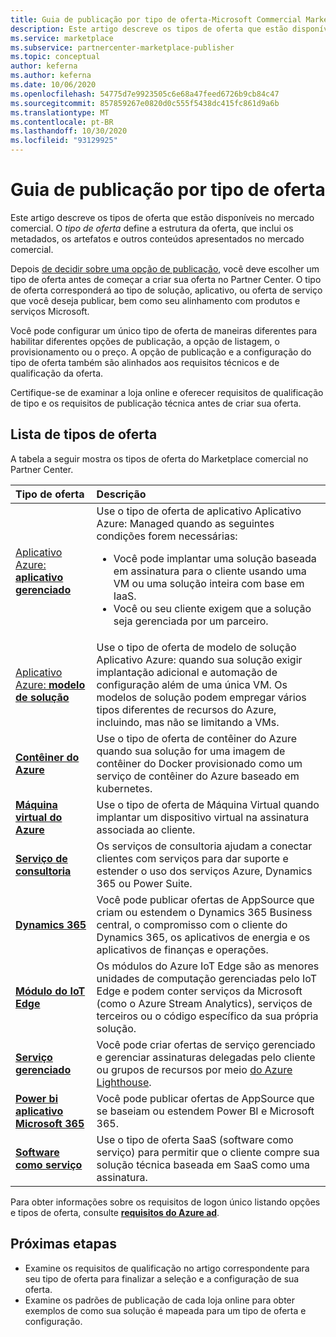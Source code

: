 ```yaml
---
title: Guia de publicação por tipo de oferta-Microsoft Commercial Marketplace
description: Este artigo descreve os tipos de oferta que estão disponíveis no Microsoft Commercial Marketplace.
ms.service: marketplace
ms.subservice: partnercenter-marketplace-publisher
ms.topic: conceptual
author: keferna
ms.author: keferna
ms.date: 10/06/2020
ms.openlocfilehash: 54775d7e9923505c6e68a47feed6726b9cb84c47
ms.sourcegitcommit: 857859267e0820d0c555f5438dc415fc861d9a6b
ms.translationtype: MT
ms.contentlocale: pt-BR
ms.lasthandoff: 10/30/2020
ms.locfileid: "93129925"
---
```

# <a name="publishing-guide-by-offer-type"></a>Guia de publicação por tipo de oferta

Este artigo descreve os tipos de oferta que estão disponíveis no mercado comercial. O *tipo de oferta* define a estrutura da oferta, que inclui os metadados, os artefatos e outros conteúdos apresentados no mercado comercial.

Depois [de decidir sobre uma opção de publicação](determine-your-listing-type.md), você deve escolher um tipo de oferta antes de começar a criar sua oferta no Partner Center. O tipo de oferta corresponderá ao tipo de solução, aplicativo, ou oferta de serviço que você deseja publicar, bem como seu alinhamento com produtos e serviços Microsoft.

Você pode configurar um único tipo de oferta de maneiras diferentes para habilitar diferentes opções de publicação, a opção de listagem, o provisionamento ou o preço. A opção de publicação e a configuração do tipo de oferta também são alinhados aos requisitos técnicos e de qualificação da oferta.

Certifique-se de examinar a loja online e oferecer requisitos de qualificação de tipo e os requisitos de publicação técnica antes de criar sua oferta.

## <a name="list-of-offer-types"></a>Lista de tipos de oferta

A tabela a seguir mostra os tipos de oferta do Marketplace comercial no Partner Center.

| **Tipo de oferta**    | **Descrição**  |
| :------------------- | :-------------------|
| [Aplicativo Azure: **aplicativo gerenciado**](marketplace-managed-apps.md) | Use o tipo de oferta de aplicativo Aplicativo Azure: Managed quando as seguintes condições forem necessárias: <br> <ul> <li>Você pode implantar uma solução baseada em assinatura para o cliente usando uma VM ou uma solução inteira com base em IaaS. </li> <li>Você ou seu cliente exigem que a solução seja gerenciada por um parceiro. </li> <ul> |
| [Aplicativo Azure: **modelo de solução**](marketplace-solution-templates.md) | Use o tipo de oferta de modelo de solução Aplicativo Azure: quando sua solução exigir implantação adicional e automação de configuração além de uma única VM. Os modelos de solução podem empregar vários tipos diferentes de recursos do Azure, incluindo, mas não se limitando a VMs.  |
  | [**Contêiner do Azure**](marketplace-containers.md) | Use o tipo de oferta de contêiner do Azure quando sua solução for uma imagem de contêiner do Docker provisionado como um serviço de contêiner do Azure baseado em kubernetes. |
| [**Máquina virtual do Azure**](marketplace-virtual-machines.md) | Use o tipo de oferta de Máquina Virtual quando implantar um dispositivo virtual na assinatura associada ao cliente. |
| [**Serviço de consultoria**](consulting-services.md) | Os serviços de consultoria ajudam a conectar clientes com serviços para dar suporte e estender o uso dos serviços Azure, Dynamics 365 ou Power Suite.|
| [**Dynamics 365**](appsource-offer-publishing-guide.md) | Você pode publicar ofertas de AppSource que criam ou estendem o Dynamics 365 Business central, o compromisso com o cliente do Dynamics 365, os aplicativos de energia e os aplicativos de finanças e operações.|
| [**Módulo do IoT Edge**](iot-edge-module.md) | Os módulos do Azure IoT Edge são as menores unidades de computação gerenciadas pelo IoT Edge e podem conter serviços da Microsoft (como o Azure Stream Analytics), serviços de terceiros ou o código específico da sua própria solução. |
| [**Serviço gerenciado**](partner-center-portal/create-new-managed-service-offer.md) | Você pode criar ofertas de serviço gerenciado e gerenciar assinaturas delegadas pelo cliente ou grupos de recursos por meio [do Azure Lighthouse](../lighthouse/overview.md).|
| [**Power bi aplicativo** <br/> **Microsoft 365**](appsource-offer-publishing-guide.md) | Você pode publicar ofertas de AppSource que se baseiam ou estendem Power BI e Microsoft 365.|
| [**Software como serviço**](plan-saas-offer.md) | Use o tipo de oferta SaaS (software como serviço) para permitir que o cliente compre sua solução técnica baseada em SaaS como uma assinatura. |


Para obter informações sobre os requisitos de logon único listando opções e tipos de oferta, consulte [**requisitos do Azure ad**](enable-appsource-marketplace-using-azure-ad.md).

## <a name="next-steps"></a>Próximas etapas

- Examine os requisitos de qualificação no artigo correspondente para seu tipo de oferta para finalizar a seleção e a configuração de sua oferta.
- Examine os padrões de publicação de cada loja online para obter exemplos de como sua solução é mapeada para um tipo de oferta e configuração.